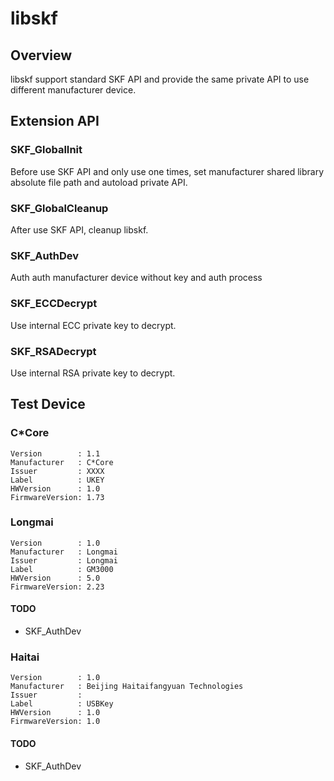# libskf

## Overview

libskf support standard SKF API and provide the same private API to use different manufacturer device.

## Extension API

### SKF_GlobalInit

Before use SKF API and only use one times, set manufacturer shared library absolute file path and autoload private API.

### SKF_GlobalCleanup

After use SKF API, cleanup libskf.

### SKF_AuthDev

Auth auth manufacturer device without key and auth process

### SKF_ECCDecrypt

Use internal ECC private key to decrypt.

### SKF_RSADecrypt

Use internal RSA private key to decrypt.

## Test Device

### C*Core

```
Version        : 1.1
Manufacturer   : C*Core
Issuer         : XXXX
Label          : UKEY
HWVersion      : 1.0
FirmwareVersion: 1.73
```

### Longmai

```
Version        : 1.0
Manufacturer   : Longmai
Issuer         : Longmai
Label          : GM3000
HWVersion      : 5.0
FirmwareVersion: 2.23
```

#### TODO

+ SKF_AuthDev

### Haitai

```
Version        : 1.0
Manufacturer   : Beijing Haitaifangyuan Technologies
Issuer         :
Label          : USBKey
HWVersion      : 1.0
FirmwareVersion: 1.0
```

#### TODO

+ SKF_AuthDev